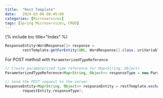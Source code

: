 ```yaml
---
title:  "Rest Template"
date:   2024-03-06 00:45:00
categories: [Microservices]
tags: [Spring Microservices, CRUD]
---
```


{% include toc title="Index" %}


```java
ResponseEntity<WordResponse[]> response = 
        restTemplate.getForEntity(URL, WordResponse[].class, uriVariables);
```

For POST method with `ParameterizedTypeReference`

```java
// Create parameterized type reference for Map<String, Object>
ParameterizedTypeReference<Map<String, Object>> responseType = new ParameterizedTypeReference<Map<String, Object>>() {};

// Send the POST request to the server
ResponseEntity<Map<String, Object>> responseEntity = restTemplate.exchange(URL, HttpMethod.POST,
        requestEntity,responseType);

```